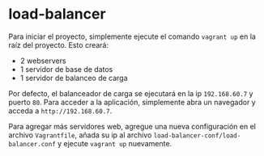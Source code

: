 # load-balancer
Para iniciar el proyecto, simplemente ejecute el comando `vagrant up` en la raíz del proyecto. Esto creará:
- 2 webservers
- 1 servidor de base de datos
- 1 servidor de balanceo de carga

Por defecto, el balanceador de carga se ejecutará en la ip `192.168.60.7` y puerto `80`. Para acceder a la aplicación, simplemente abra un navegador y acceda a `http://192.168.60.7`.

Para agregar más servidores web, agregue una nueva configuración en el archivo `Vagrantfile`, añada su ip al archivo `load-balancer-conf/load-balancer.conf` y ejecute `vagrant up` nuevamente.